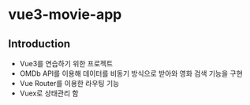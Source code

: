 # vue3-movie-app

## Introduction
- Vue3를 연습하기 위한 프로젝트
- OMDb API를 이용해 데이터를 비동기 방식으로 받아와 영화 검색 기능을 구현
- Vue Router를 이용한 라우팅 기능
- Vuex로 상태관리 함